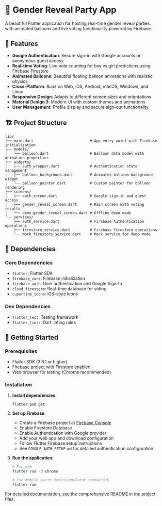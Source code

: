 # 🎉 Gender Reveal Party App

A beautiful Flutter application for hosting real-time gender reveal parties with animated balloons and live voting functionality powered by Firebase.

## 📱 Features

- **Google Authentication**: Secure sign-in with Google accounts or anonymous guest access
- **Real-time Voting**: Live vote counting for boy vs girl predictions using Firebase Firestore
- **Animated Balloons**: Beautiful floating balloon animations with realistic physics
- **Cross-Platform**: Runs on Web, iOS, Android, macOS, Windows, and Linux
- **Responsive Design**: Adapts to different screen sizes and orientations
- **Material Design 3**: Modern UI with custom themes and animations
- **User Management**: Profile display and secure sign-out functionality

## 🏗️ Project Structure

```
lib/
├── main.dart                          # App entry point with Firebase initialization
├── models/
│   └── balloon.dart                   # Balloon data model with animation properties
├── widgets/
│   ├── auth_wrapper.dart              # Authentication state management
│   ├── balloon_background.dart        # Animated balloon background widget
│   └── balloon_painter.dart           # Custom painter for balloon rendering
├── screens/
│   ├── auth_screen.dart               # Google sign-in and guest access
│   ├── gender_reveal_screen.dart      # Main screen with voting results
│   └── demo_gender_reveal_screen.dart # Offline demo mode
└── services/
    ├── auth_service.dart              # Firebase Authentication operations
    ├── firestore_service.dart         # Firebase Firestore operations
    └── mock_firestore_service.dart    # Mock service for demo mode
```

## 🔧 Dependencies

### Core Dependencies
- `flutter`: Flutter SDK
- `firebase_core`: Firebase initialization
- `firebase_auth`: User authentication and Google Sign-In
- `cloud_firestore`: Real-time database for voting
- `cupertino_icons`: iOS-style icons

### Dev Dependencies
- `flutter_test`: Testing framework
- `flutter_lints`: Dart linting rules

## 🚀 Getting Started

### Prerequisites
- Flutter SDK (3.8.1 or higher)
- Firebase project with Firestore enabled
- Web browser for testing (Chrome recommended)

### Installation

1. **Install dependencies**:
   ```bash
   flutter pub get
   ```

2. **Set up Firebase**:
   - Create a Firebase project at [Firebase Console](https://console.firebase.google.com)
   - Enable Firestore Database
   - Enable Authentication with Google provider
   - Add your web app and download configuration
   - Follow Flutter Firebase setup instructions
   - See `GOOGLE_AUTH_SETUP.md` for detailed authentication configuration

3. **Run the application**:
   ```bash
   # For web
   flutter run -d chrome
   
   # For mobile (with device/emulator connected)
   flutter run
   ```

For detailed documentation, see the comprehensive README in the project files.
